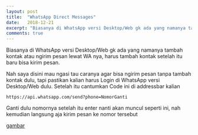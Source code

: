 ```yaml
---
layout: post
title:  "WhatsApp Direct Messages"
date:   2018-12-21
excerpt: "Biasanya di WhatsApp versi Desktop/Web gk ada yang namanya tambah kontak atau ngirim pesan lewat WA nya, harus tambah kontak setelah itu baru bisa kirim pesan"
comments: true
---
```


Biasanya di WhatsApp versi Desktop/Web gk ada yang namanya tambah kontak atau ngirim pesan lewat WA nya, harus tambah kontak setelah itu baru bisa kirim pesan.

Nah saya disini mau ngasi tau caranya agar bisa ngirim pesan tanpa tambah kontak dulu, tapi pastikan kalian harus Login di WhatsApp versi Desktop/Web dulu. Setelah itu cantumkan Code ini di addressbar kalian

`https://api.whatsapp.com/send?phone=NomorGanti`

Ganti dulu nomornya setelah itu enter nanti akan muncul seperti ini, nah kemudian langsung aja kirim pesan ke nomor tersebut

[gambar](https://cdn.discordapp.com/attachments/408950289962369025/537866523398635520/unknown.png)

